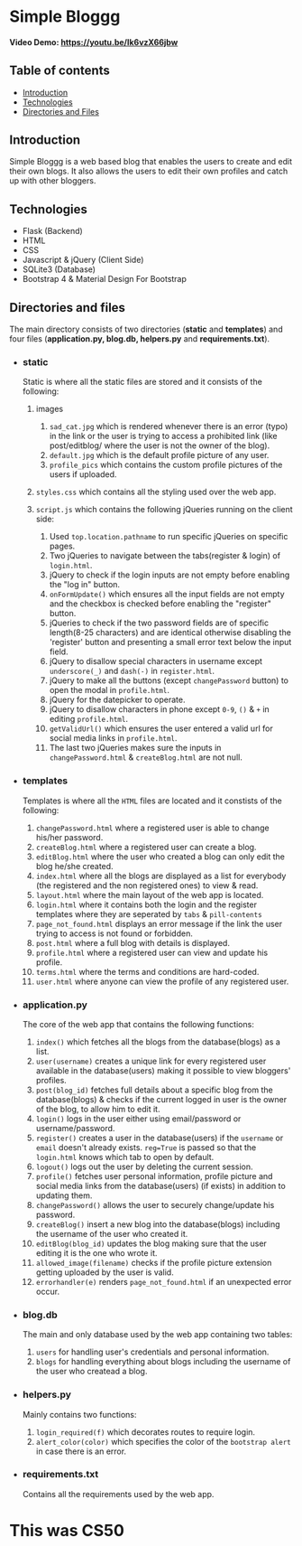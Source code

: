 # Simple Bloggg
#### Video Demo: https://youtu.be/Ik6vzX66jbw

## **Table of contents**
* [Introduction](#introduction)
* [Technologies](#technologies)
* [Directories and Files](#directories-and-files)

## Introduction
  Simple Bloggg is a web based blog that enables the users to create and edit their own blogs. It also allows the users to edit their own profiles and catch up with other bloggers.

## Technologies
  - Flask (Backend)
  - HTML
  - CSS
  - Javascript & jQuery (Client Side)
  - SQLite3 (Database)
  - Bootstrap 4 & Material Design For Bootstrap

## Directories and files
The main directory consists of two directories (**static** and **templates**) and four files (**application.py, blog.db, helpers.py** and **requirements.txt**).
  - ### **static**

    Static is where all the static files are stored and it consists of the following:
    1. images
        1. `sad_cat.jpg` which is rendered whenever there is an error (typo) in the link or the user is trying to access a prohibited link (like post/editblog/ where the user is not the owner of the blog).
        2. `default.jpg` which is the default profile picture of any user.
        3. `profile_pics` which contains the custom profile pictures of the users if uploaded.

    2. `styles.css` which contains all the styling used over the web app.
    3. `script.js` which contains the following jQueries running on the client side:
        1. Used `top.location.pathname` to run specific jQueries on specific pages.
        2. Two jQueries to navigate between the tabs(register & login) of `login.html`.
        3. jQuery to check if the login inputs are not empty before enabling the "log in" button.
        4. `onFormUpdate()` which ensures all the input fields are not empty and the checkbox is checked before enabling the "register" button.
        5. jQueries to check if the two password fields are of specific length(8-25 characters) and are identical otherwise disabling the 'register' button and presenting a small error text below the input field.
        6. jQuery to disallow special characters in username except `underscore(_)` and `dash(-)` in `register.html`.
        7. jQuery to make all the buttons (except `changePassword` button) to open the modal in `profile.html`.
        8. jQuery for the datepicker to operate.
        9. jQuery to disallow characters in phone except `0-9`, `()` & `+` in editing `profile.html`.
        10. `getValidUrl()` which ensures the user entered a valid url for social media links in `profile.html`.
        11. The last two jQueries makes sure the inputs in `changePassword.html` & `createBlog.html` are not null.

  - ### **templates**
    Templates is where all the `HTML` files are located and it constists of the following:
    1. `changePassword.html` where a registered user is able to change his/her password.
    2. `createBlog.html` where a registered user can create a blog.
    3. `editBlog.html` where the user who created a blog can only edit the blog he/she created.
    4. `index.html` where all the blogs are displayed as a list for everybody (the registered and the non registered ones) to view & read.
    5. `layout.html` where the main layout of the web app is located.
    6. `login.html` where it contains both the login and the register templates where they are seperated by `tabs` & `pill-contents`
    7. `page_not_found.html` displays an error message if the link the user trying to access is not found or forbidden.
    8. `post.html` where a full blog with details is displayed.
    9. `profile.html` where a registered user can view and update his profile.
    10. `terms.html` where the terms and conditions are hard-coded.
    11. `user.html` where anyone can view the profile of any registered user.

  - ### **application.py**
    The core of the web app that contains the following functions:
    1. `index()` which fetches all the blogs from the database(blogs) as a list.
    2. `user(username)` creates a unique link for every registered user available in the database(users) making it possible to view bloggers' profiles.
    3. `post(blog_id)` fetches full details about a specific blog from the database(blogs) & checks if the current logged in user is the owner of the blog, to allow him to edit it.
    4. `login()` logs in the user either using email/password or username/password.
    5. `register()` creates a user in the database(users) if the `username` or `email` doesn't already exists. `reg=True` is passed so that the `login.html` knows which tab to open by default.
    6. `logout()` logs out the user by deleting the current session.
    7. `profile()` fetches user personal information, profile picture and social media links from the database(users) (if exists) in addition to updating them.
    8. `changePassword()` allows the user to securely change/update his password.
    9. `createBlog()` insert a new blog into the database(blogs) including the username of the user who created it.
    10. `editBlog(blog_id)` updates the blog making sure that the user editing it is the one who wrote it.
    11. `allowed_image(filename)` checks if the profile picture extension getting uploaded by the user is valid.
    12. `errorhandler(e)` renders `page_not_found.html` if an unexpected error occur.

  - ### **blog.db**
    The main and only database used by the web app containing two tables:
    1. `users` for handling user's credentials and personal information.
    2. `blogs` for handling everything about blogs including the username of the user who createad a blog.

  - ### **helpers.py**
    Mainly contains two functions:
    1. `login_required(f)` which decorates routes to require login.
    2. `alert_color(color)` which specifies the color of the `bootstrap alert` in case there is an error.

  - ### **requirements.txt**
    Contains all the requirements used by the web app.


# This was CS50